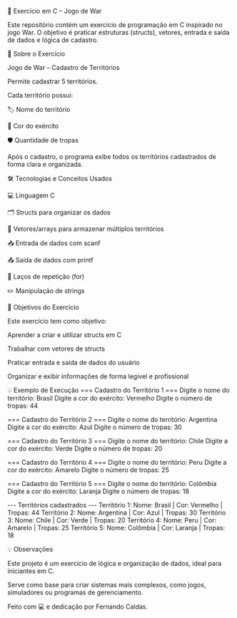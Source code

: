 🎲 Exercício em C – Jogo de War

Este repositório contém um exercício de programação em C inspirado no jogo War.
O objetivo é praticar estruturas (structs), vetores, entrada e saída de dados e lógica de cadastro.

📌 Sobre o Exercício

Jogo de War – Cadastro de Territórios

Permite cadastrar 5 territórios.

Cada território possui:

🏷 Nome do território

🎨 Cor do exército

🛡️ Quantidade de tropas

Após o cadastro, o programa exibe todos os territórios cadastrados de forma clara e organizada.

🛠️ Tecnologias e Conceitos Usados

💻 Linguagem C

🗂 Structs para organizar os dados

🔢 Vetores/arrays para armazenar múltiplos territórios

📥 Entrada de dados com scanf

📤 Saída de dados com printf

🔄 Laços de repetição (for)

✏️ Manipulação de strings

🚀 Objetivos do Exercício

Este exercício tem como objetivo:

Aprender a criar e utilizar structs em C

Trabalhar com vetores de structs

Praticar entrada e saída de dados do usuário

Organizar e exibir informações de forma legível e profissional

💡 Exemplo de Execução
=== Cadastro do Território 1 ===
Digite o nome do território: Brasil
Digite a cor do exército: Vermelho
Digite o número de tropas: 44

=== Cadastro do Território 2 ===
Digite o nome do território: Argentina
Digite a cor do exército: Azul
Digite o número de tropas: 30

=== Cadastro do Território 3 ===
Digite o nome do território: Chile
Digite a cor do exército: Verde
Digite o número de tropas: 20

=== Cadastro do Território 4 ===
Digite o nome do território: Peru
Digite a cor do exército: Amarelo
Digite o número de tropas: 25

=== Cadastro do Território 5 ===
Digite o nome do território: Colômbia
Digite a cor do exército: Laranja
Digite o número de tropas: 18

--- Territórios cadastrados ---
Território 1: Nome: Brasil | Cor: Vermelho | Tropas: 44
Território 2: Nome: Argentina | Cor: Azul | Tropas: 30
Território 3: Nome: Chile | Cor: Verde | Tropas: 20
Território 4: Nome: Peru | Cor: Amarelo | Tropas: 25
Território 5: Nome: Colômbia | Cor: Laranja | Tropas: 18

💡 Observações

Este projeto é um exercício de lógica e organização de dados, ideal para iniciantes em C.

Serve como base para criar sistemas mais complexos, como jogos, simuladores ou programas de gerenciamento.

Feito com 💻 e dedicação por Fernando Caldas.
